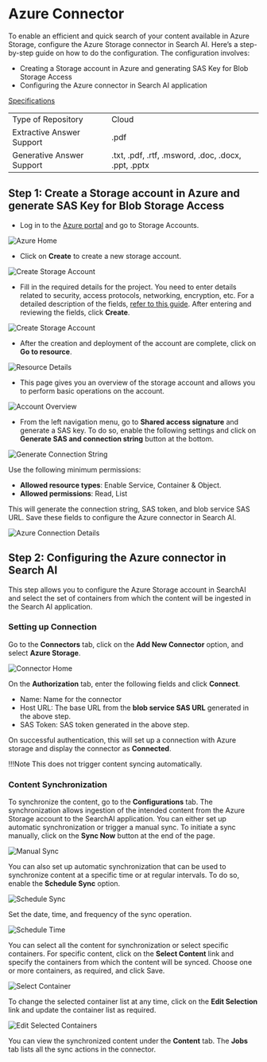 # Azure Connector

To enable an efficient and quick search of your content available in Azure Storage, configure the Azure Storage connector in Search AI. Here’s a step-by-step guide on how to do the configuration. The configuration involves:

* Creating a Storage account in Azure and generating SAS Key for Blob Storage Access
* Configuring the Azure connector in Search AI application

<span style="text-decoration:underline;">Specifications</span>

<table>
  <tr>
   <td>Type of Repository 
   </td>
   <td>Cloud
   </td>
  </tr>
  <tr>
   <td>Extractive Answer Support
   </td>
   <td>.pdf
   </td>
  </tr>
  <tr>
   <td>Generative Answer Support
   </td>
   <td>.txt, .pdf, .rtf, .msword, .doc, .docx, .ppt, .pptx
   </td>
  </tr>
</table>

## Step 1: Create a Storage account in Azure and generate SAS Key for Blob Storage Access

* Log in to the [Azure portal](https://portal.azure.com/#home) and go to Storage Accounts.

![Azure Home ](../images/azure/azure-portal.png "Azure Home")

* Click on **Create** to create a new storage account.

![Create Storage Account ](../images/azure/create-storage.png "Storage Account")

* Fill in the required details for the project. You need to enter details related to security, access protocols, networking, encryption, etc. For a detailed description of the fields, [refer to this guide](https://learn.microsoft.com/en-us/azure/storage/common/storage-account-create?toc=%2Fazure%2Fstorage%2Fblobs%2Ftoc.json&tabs=azure-portal). After entering and reviewing the fields, click **Create**.

![Create Storage Account ](../images/azure/account-details.png "Storage Account")

* After the creation and deployment of the account are complete, click on **Go to resource**.

![Resource Details ](../images/azure/resource-details.png "Resource Details")

* This page gives you an overview of the storage account and allows you to perform basic operations on the account.

![Account Overview ](../images/azure/account-overview.png "Account Overview")

* From the left navigation menu, go to **Shared access signature** and generate a SAS key. To do so, enable the following settings and click on **Generate SAS and connection string** button at the bottom.  

![Generate Connection String ](../images/azure/generate-sas.png "Connection String")

Use the following minimum permissions:
* **Allowed resource types**: Enable Service, Container & Object.
* **Allowed permissions**: Read, List

This will generate the connection string, SAS token, and blob service SAS URL. Save these fields to configure the Azure connector in Search AI. 

![Azure Connection Details](../images/azure/azure-credentials.png "Azure Connection Details")

## Step 2: Configuring the Azure connector in Search AI

This step allows you to configure the Azure Storage account in SearchAI and select the set of containers from which the content will be ingested in the Search AI application. 


### Setting up Connection

Go to the **Connectors** tab, click on the **Add New Connector** option, and select **Azure Storage**.

![Connector Home](../images/azure/connector-home.png "Connector Home")

On the **Authorization** tab, enter the following fields and click **Connect**.
  * Name: Name for the connector
  * Host URL: The base URL from the **blob service SAS URL** generated in the above step.
  * SAS Token: SAS token generated in the above step. 

On successful authentication, this will set up a connection with Azure storage and display the connector as **Connected**.

!!!Note
  This does not trigger content syncing automatically.

### Content Synchronization 

To synchronize the content, go to the **Configurations** tab. The synchronization allows ingestion of the intended content from the Azure Storage account to the SearchAI application. You can either set up automatic synchronization or trigger a manual sync.  To initiate a sync manually, click on the **Sync Now** button at the end of the page.

![Manual Sync](../images/azure/manual-sync.png "Manual Sync")

You can also set up automatic synchronization that can be used to synchronize content at a specific time or at regular intervals. To do so, enable the **Schedule Sync** option. 

![Schedule Sync](../images/azure/schedule-sync.png "Schedule Sync")

Set the date, time, and frequency of the sync operation. 

![Schedule Time](../images/azure/schedule-time.png "Schedule Time")

You can select all the content for synchronization or select specific containers. For specific content, click on the **Select Content** link and specify the containers from which the content will be synced. Choose one or more containers, as required, and click Save.

![Select Container](../images/azure/select-container.png "Select Container")

To change the selected container list at any time, click on the **Edit Selection** link and update the container list as required. 

![Edit Selected Containers](../images/azure/edit-container.png "Edit selected containers")

You can view the synchronized content under the **Content** tab. The **Jobs** tab lists all the sync actions in the connector.  
